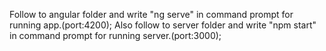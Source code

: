 Follow to angular folder and write "ng serve" in command prompt for running app.(port:4200);
Also follow to server folder and  write "npm start" in command prompt for running server.(port:3000);